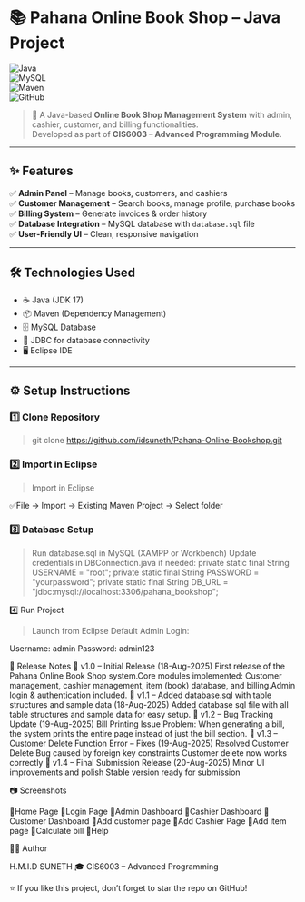 # 📚 Pahana Online Book Shop – Java Project  

![Java](https://img.shields.io/badge/Java-17-orange?logo=java)  
![MySQL](https://img.shields.io/badge/MySQL-Database-blue?logo=mysql)  
![Maven](https://img.shields.io/badge/Maven-Build%20Tool-red?logo=apache-maven)  
![GitHub](https://img.shields.io/badge/Version%20Control-GitHub-black?logo=github)  


> 🛒 A Java-based **Online Book Shop Management System** with admin, cashier, customer, and billing functionalities.  
> Developed as part of **CIS6003 – Advanced Programming Module**.  

---
## ✨ Features  
✅ **Admin Panel** – Manage books, customers, and cashiers  
✅ **Customer Management** – Search books, manage profile, purchase books  
✅ **Billing System** – Generate invoices & order history  
✅ **Database Integration** – MySQL database with `database.sql` file  
✅ **User-Friendly UI** – Clean, responsive navigation  

---
## 🛠️ Technologies Used  
- ☕ Java (JDK 17)  
- 📦 Maven (Dependency Management)  
- 🗄️ MySQL Database  
- 🔗 JDBC for database connectivity  
- 🖥️ Eclipse IDE  

---
## ⚙️ Setup Instructions  
### 1️⃣ Clone Repository
>git clone https://github.com/idsuneth/Pahana-Online-Bookshop.git
>
### 2️⃣ Import in Eclipse
>Import in Eclipse
>
✅File → Import → Existing Maven Project → Select folder

### 3️⃣ Database Setup
>Run database.sql in MySQL (XAMPP or Workbench)
>Update credentials in DBConnection.java if needed:
private static final String USERNAME = "root";
private static final String PASSWORD = "yourpassword";
private static final String DB_URL = "jdbc:mysql://localhost:3306/pahana_bookshop";
>
4️⃣ Run Project
>Launch from Eclipse
>Default Admin Login:
>
Username: admin
Password: admin123

📝 Release Notes
🔖 v1.0 – Initial Release (18-Aug-2025)
First release of the Pahana Online Book Shop system.Core modules implemented: Customer management, cashier management, item (book) database, and billing.Admin login & authentication included.
🔖 v1.1 – Added database.sql with table structures and sample data (18-Aug-2025)
Added database sql file with all table structures and sample data for easy setup.
🔖 v1.2 – Bug Tracking Update (19-Aug-2025)
Bill Printing Issue
Problem: When generating a bill, the system prints the entire page instead of just the bill section.
🔖 v1.3 – Customer Delete Function Error – Fixes (19-Aug-2025)
Resolved Customer Delete Bug caused by foreign key constraints
Customer delete now works correctly
🔖 v1.4 – Final Submission Release (20-Aug-2025)
Minor UI improvements and polish
Stable version ready for submission

📷 Screenshots

📌Home Page
📌Login Page
📌Admin Dashboard
📌Cashier Dashboard
📌Customer Dashboard
📌Add customer page
📌Add Cashier Page
📌Add item page
📌Calculate bill 
📌Help

👨‍💻 Author

H.M.I.D SUNETH
🎓 CIS6003 – Advanced Programming

⭐ If you like this project, don’t forget to star the repo on GitHub!
